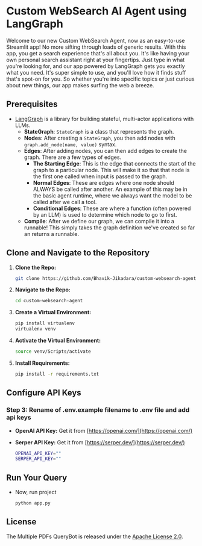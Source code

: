 # Custom WebSearch AI Agent using LangGraph

Welcome to our new Custom WebSearch Agent, now as an easy-to-use Streamlit app! No more sifting through loads of generic results. With this app, you get a search experience that's all about you. It's like having your own personal search assistant right at your fingertips. Just type in what you're looking for, and our app powered by LangGraph gets you exactly what you need. It's super simple to use, and you'll love how it finds stuff that's spot-on for you. So whether you're into specific topics or just curious about new things, our app makes surfing the web a breeze.

## Prerequisites

- [LangGraph](https://python.langchain.com/v0.1/docs/langgraph/) is a library for building stateful, multi-actor applications with LLMs.
  - **StateGraph**: `StateGraph` is a class that represents the graph.
  - **Nodes**: After creating a `StateGraph`, you then add nodes with `graph.add_node(name, value)` syntax.
  - **Edges**: After adding nodes, you can then add edges to create the graph. There are a few types of edges.
    - **The Starting Edge**: This is the edge that connects the start of the graph to a particular node. This will make it so that that node is the first one called when input is passed to the graph.
    - **Normal Edges**: These are edges where one node should ALWAYS be called after another. An example of this may be in the basic agent runtime, where we always want the model to be called after we call a tool.
    - **Conditional Edges**: These are where a function (often powered by an LLM) is used to determine which node to go to first.
  - **Compile**: After we define our graph, we can compile it into a runnable! This simply takes the graph definition we've created so far an returns a runnable.

## Clone and Navigate to the Repository

1. **Clone the Repo:**

   ```bash
   git clone https://github.com/Bhavik-Jikadara/custom-websearch-agent.git
   ```

2. **Navigate to the Repo:**

   ```bash
   cd custom-websearch-agent
   ```

3. **Create a Virtual Environment:**

   ```bash
   pip install virtualenv
   virtualenv venv
   ```

4. **Activate the Virtual Environment:**

   ```bash
   source venv/Scripts/activate
   ```

5. **Install Requirements:**

   ```bash
   pip install -r requirements.txt
   ```

## Configure API Keys

### Step 3: Rename of .env.example filename to .env file and add api keys

- **OpenAI API Key:** Get it from [https://openai.com/](https://openai.com/)
- **Serper API Key:** Get it from [https://serper.dev/](https://serper.dev/)

    ```bash
    OPENAI_API_KEY=""
    SERPER_API_KEY=""
    ```

## Run Your Query

- Now, run project

    ```bash
    python app.py
    ```

## License

The Multiple PDFs QueryBot is released under the [Apache License 2.0](https://github.com/Bhavik-Jikadara/multiple-pdfs-querybot/blob/main/LICENSE).
